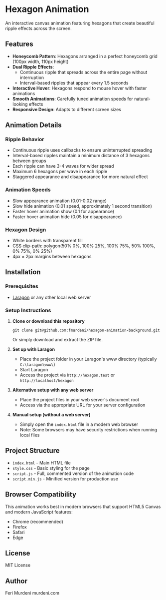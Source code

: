 # Hexagon Animation

An interactive canvas animation featuring hexagons that create beautiful ripple effects across the screen.

## Features

- **Honeycomb Pattern**: Hexagons arranged in a perfect honeycomb grid (100px width, 110px height)
- **Dual Ripple Effects**:
  - Continuous ripple that spreads across the entire page without interruption
  - Interval-based ripples that appear every 1.5 seconds
- **Interactive Hover**: Hexagons respond to mouse hover with faster animations
- **Smooth Animations**: Carefully tuned animation speeds for natural-looking effects
- **Responsive Design**: Adapts to different screen sizes

## Animation Details

### Ripple Behavior
- Continuous ripple uses callbacks to ensure uninterrupted spreading
- Interval-based ripples maintain a minimum distance of 3 hexagons between groups
- Each ripple can have 3-4 waves for wider spread
- Maximum 6 hexagons per wave in each ripple
- Staggered appearance and disappearance for more natural effect

### Animation Speeds
- Slow appearance animation (0.01-0.02 range)
- Slow hide animation (0.01 speed, approximately 1 second transition)
- Faster hover animation show (0.1 for appearance)
- Faster hover animation hide (0.05 for disappearance)

### Hexagon Design
- White borders with transparent fill
- CSS clip-path: polygon(50% 0%, 100% 25%, 100% 75%, 50% 100%, 0% 75%, 0% 25%)
- 4px × 2px margins between hexagons

## Installation

### Prerequisites
- [Laragon](https://laragon.org/) or any other local web server

### Setup Instructions

1. **Clone or download this repository**
   ```
   git clone git@github.com:fmurdeni/hexagon-animation-background.git
   ```
   Or simply download and extract the ZIP file.

2. **Set up with Laragon**
   - Place the project folder in your Laragon's www directory (typically `C:\laragon\www\`)
   - Start Laragon
   - Access the project via `http://hexagon.test` or `http://localhost/hexagon`

3. **Alternative setup with any web server**
   - Place the project files in your web server's document root
   - Access via the appropriate URL for your server configuration

4. **Manual setup (without a web server)**
   - Simply open the `index.html` file in a modern web browser
   - Note: Some browsers may have security restrictions when running local files

## Project Structure

- `index.html` - Main HTML file
- `style.css` - Basic styling for the page
- `script.js` - Full, commented version of the animation code
- `script.min.js` - Minified version for production use

## Browser Compatibility

This animation works best in modern browsers that support HTML5 Canvas and modern JavaScript features:
- Chrome (recommended)
- Firefox
- Safari
- Edge

## License

MIT License

## Author

Feri Murdeni murdeni.com
